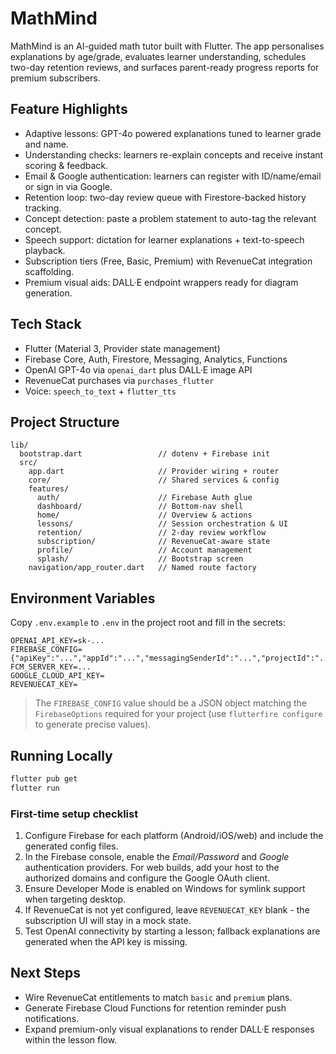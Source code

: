 # MathMind

MathMind is an AI-guided math tutor built with Flutter. The app personalises explanations by age/grade, evaluates learner understanding, schedules two-day retention reviews, and surfaces parent-ready progress reports for premium subscribers.

## Feature Highlights

- Adaptive lessons: GPT-4o powered explanations tuned to learner grade and name.
- Understanding checks: learners re-explain concepts and receive instant scoring & feedback.
- Email & Google authentication: learners can register with ID/name/email or sign in via Google.
- Retention loop: two-day review queue with Firestore-backed history tracking.
- Concept detection: paste a problem statement to auto-tag the relevant concept.
- Speech support: dictation for learner explanations + text-to-speech playback.
- Subscription tiers (Free, Basic, Premium) with RevenueCat integration scaffolding.
- Premium visual aids: DALL·E endpoint wrappers ready for diagram generation.

## Tech Stack

- Flutter (Material 3, Provider state management)
- Firebase Core, Auth, Firestore, Messaging, Analytics, Functions
- OpenAI GPT-4o via `openai_dart` plus DALL·E image API
- RevenueCat purchases via `purchases_flutter`
- Voice: `speech_to_text` + `flutter_tts`

## Project Structure

```
lib/
  bootstrap.dart                 // dotenv + Firebase init
  src/
    app.dart                     // Provider wiring + router
    core/                        // Shared services & config
    features/
      auth/                      // Firebase Auth glue
      dashboard/                 // Bottom-nav shell
      home/                      // Overview & actions
      lessons/                   // Session orchestration & UI
      retention/                 // 2-day review workflow
      subscription/              // RevenueCat-aware state
      profile/                   // Account management
      splash/                    // Bootstrap screen
    navigation/app_router.dart   // Named route factory
```

## Environment Variables

Copy `.env.example` to `.env` in the project root and fill in the secrets:

```
OPENAI_API_KEY=sk-...
FIREBASE_CONFIG={"apiKey":"...","appId":"...","messagingSenderId":"...","projectId":"...","storageBucket":"..."}
FCM_SERVER_KEY=...
GOOGLE_CLOUD_API_KEY=
REVENUECAT_KEY=
```

> The `FIREBASE_CONFIG` value should be a JSON object matching the `FirebaseOptions` required for your project (use `flutterfire configure` to generate precise values).

## Running Locally

```bash
flutter pub get
flutter run
```

### First-time setup checklist

1. Configure Firebase for each platform (Android/iOS/web) and include the generated config files.
2. In the Firebase console, enable the *Email/Password* and *Google* authentication providers. For web builds, add your host to the authorized domains and configure the Google OAuth client.
3. Ensure Developer Mode is enabled on Windows for symlink support when targeting desktop.
4. If RevenueCat is not yet configured, leave `REVENUECAT_KEY` blank - the subscription UI will stay in a mock state.
5. Test OpenAI connectivity by starting a lesson; fallback explanations are generated when the API key is missing.

## Next Steps

- Wire RevenueCat entitlements to match `basic` and `premium` plans.
- Generate Firebase Cloud Functions for retention reminder push notifications.
- Expand premium-only visual explanations to render DALL·E responses within the lesson flow.
